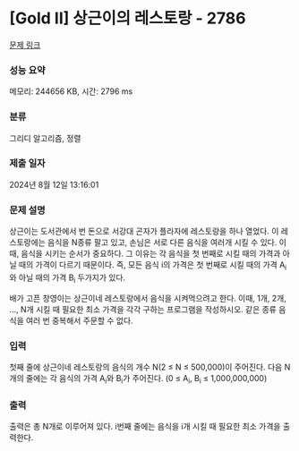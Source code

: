 # [Gold II] 상근이의 레스토랑 - 2786 

[문제 링크](https://www.acmicpc.net/problem/2786) 

### 성능 요약

메모리: 244656 KB, 시간: 2796 ms

### 분류

그리디 알고리즘, 정렬

### 제출 일자

2024년 8월 12일 13:16:01

### 문제 설명

<p>상근이는 도서관에서 번 돈으로 서강대 곤자가 플라자에 레스토랑을 하나 열었다. 이 레스토랑에는 음식을 N종류 팔고 있고, 손님은 서로 다른 음식을 여러개 시킬 수 있다. 이때, 음식을 시키는 순서가 중요하다. 그 이유는 각 음식을 첫 번째로 시킬 때의 가격과 아닐 때의 가격이 다르기 때문이다. 즉, 모든 음식 i의 가격은 첫 번째로 시킬 때의 가격 A<sub>i</sub>와 아닐 때의 가격 B<sub>i</sub> 두가지가 있다.</p>

<p>배가 고픈 창영이는 상근이네 레스토랑에서 음식을 시켜먹으려고 한다. 이때, 1개, 2개, ..., N개 시킬 때 필요한 최소 가격을 각각 구하는 프로그램을 작성하시오. 같은 종류 음식을 여러 번 중복해서 주문할 수 없다.</p>

### 입력 

 <p>첫째 줄에 상근이네 레스토랑의 음식의 개수 N(2 ≤ N ≤ 500,000)이 주어진다. 다음 N개의 줄에는 각 음식의 가격 A<sub>i</sub>와 B<sub>i</sub>가 주어진다. (0 ≤ A<sub>i</sub>, B<sub>i</sub> ≤ 1,000,000,000)</p>

### 출력 

 <p>출력은 총 N개로 이루어져 있다. i번째 줄에는 음식을 i개 시킬 때 필요한 최소 가격을 출력한다.</p>

